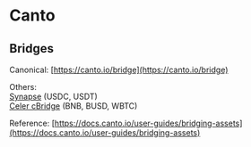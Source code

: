 # Canto

## Bridges

Canonical: [https://canto.io/bridge](https://canto.io/bridge)

Others:\
[Synapse](bridges.md#synapse) (USDC, USDT)\
[Celer cBridge](bridges.md#celer-cbridge) (BNB, BUSD, WBTC)

Reference: [https://docs.canto.io/user-guides/bridging-assets](https://docs.canto.io/user-guides/bridging-assets)

